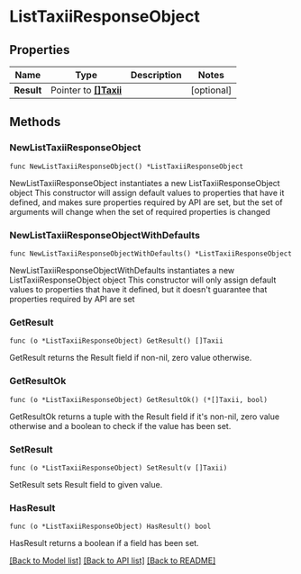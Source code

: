 # ListTaxiiResponseObject

## Properties

Name | Type | Description | Notes
------------ | ------------- | ------------- | -------------
**Result** | Pointer to [**[]Taxii**](Taxii.md) |  | [optional] 

## Methods

### NewListTaxiiResponseObject

`func NewListTaxiiResponseObject() *ListTaxiiResponseObject`

NewListTaxiiResponseObject instantiates a new ListTaxiiResponseObject object
This constructor will assign default values to properties that have it defined,
and makes sure properties required by API are set, but the set of arguments
will change when the set of required properties is changed

### NewListTaxiiResponseObjectWithDefaults

`func NewListTaxiiResponseObjectWithDefaults() *ListTaxiiResponseObject`

NewListTaxiiResponseObjectWithDefaults instantiates a new ListTaxiiResponseObject object
This constructor will only assign default values to properties that have it defined,
but it doesn't guarantee that properties required by API are set

### GetResult

`func (o *ListTaxiiResponseObject) GetResult() []Taxii`

GetResult returns the Result field if non-nil, zero value otherwise.

### GetResultOk

`func (o *ListTaxiiResponseObject) GetResultOk() (*[]Taxii, bool)`

GetResultOk returns a tuple with the Result field if it's non-nil, zero value otherwise
and a boolean to check if the value has been set.

### SetResult

`func (o *ListTaxiiResponseObject) SetResult(v []Taxii)`

SetResult sets Result field to given value.

### HasResult

`func (o *ListTaxiiResponseObject) HasResult() bool`

HasResult returns a boolean if a field has been set.


[[Back to Model list]](../README.md#documentation-for-models) [[Back to API list]](../README.md#documentation-for-api-endpoints) [[Back to README]](../README.md)


